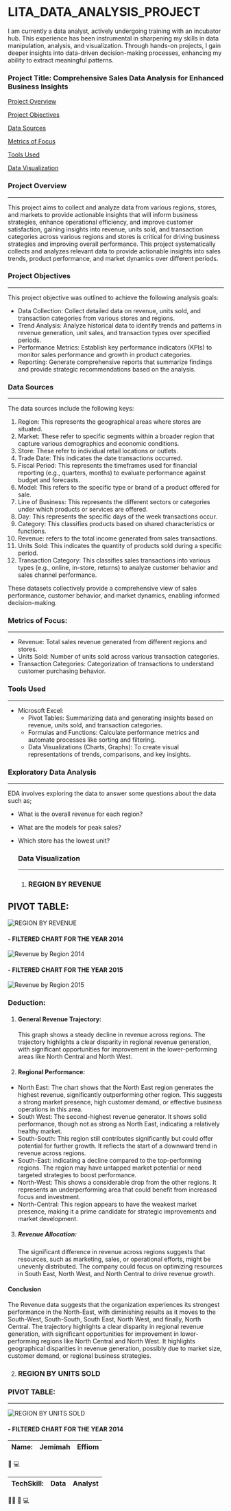 # LITA_DATA_ANALYSIS_PROJECT
I am currently a data analyst, actively undergoing training with an incubator hub. This experience has been instrumental in sharpening my skills in data manipulation, analysis, and visualization. Through hands-on projects, I gain deeper insights into data-driven decision-making processes, enhancing my ability to extract meaningful patterns.

### Project Title: Comprehensive Sales Data Analysis for Enhanced Business Insights

[Project Overview](#project-overview)

[Project Objectives](#project-objectives)

[Data Sources](#data-sources)

[Metrics of Focus](#metrics-of-focus)

[Tools Used](#tools-used)

[Data Visualization](#data-visualization)

### Project Overview
-------
This project aims to collect and analyze data from various regions, stores, and markets to provide actionable insights that will inform business strategies, enhance operational efficiency, and improve customer satisfaction, gaining insights into revenue, units sold, and transaction categories across various regions and stores is critical for driving business strategies and improving overall performance. This project systematically collects and analyzes relevant data to provide actionable insights into sales trends, product performance, and market dynamics over different periods.

### Project Objectives
---------------
This project objective was outlined to achieve the following analysis goals:
 - Data Collection: Collect detailed data on revenue, units sold, and transaction categories from various stores and regions.
 - Trend Analysis: Analyze historical data to identify trends and patterns in revenue generation, unit sales, and transaction types over specified periods.
 - Performance Metrics: Establish key performance indicators (KPIs) to monitor sales performance and growth in product categories.
 - Reporting: Generate comprehensive reports that summarize findings and provide strategic recommendations based on the analysis.

### Data Sources
------
The data sources include the following keys:
1. Region: This represents the geographical areas where stores are situated. 
2. Market: These refer to specific segments within a broader region that capture various demographics and economic conditions. 
3. Store: These refer to individual retail locations or outlets.
4. Trade Date: This indicates the date transactions occurred.
5. Fiscal Period: This represents the timeframes used for financial reporting (e.g., quarters, months) to evaluate performance against budget and forecasts.
6. Model: This refers to the specific type or brand of a product offered for sale. 
7. Line of Business: This represents the different sectors or categories under which products or services are offered. 
8. Day: This represents the specific days of the week transactions occur. 
9. Category: This classifies products based on shared characteristics or functions.
10. Revenue: refers to the total income generated from sales transactions.
11. Units Sold: This indicates the quantity of products sold during a specific period.
12. Transaction Category: This classifies sales transactions into various types (e.g., online, in-store, returns) to analyze customer behavior and sales channel performance.

These datasets collectively provide a comprehensive view of sales performance, customer behavior, and market dynamics, enabling informed decision-making.

### Metrics of Focus:
-------
- Revenue: Total sales revenue generated from different regions and stores.
- Units Sold: Number of units sold across various transaction categories.
- Transaction Categories: Categorization of transactions to understand customer purchasing behavior.

### Tools Used
-------
 - Microsoft Excel: 
    - Pivot Tables: Summarizing data and generating insights based on revenue, units sold, and transaction categories.
    - Formulas and Functions: Calculate performance metrics and automate processes like sorting and filtering.
    - Data Visualizations (Charts, Graphs): To create visual representations of trends, comparisons, and key insights. 

### Exploratory Data Analysis
--------
EDA involves exploring the data to answer some questions about the data such as;

- What is the overall revenue for each region?
- What are the models for peak sales?
- Which store has the lowest unit?

  ### Data Visualization
  -----------------------
   1. ### REGION BY REVENUE
  
PIVOT TABLE:
---------------------------

![REGION BY REVENUE](https://github.com/user-attachments/assets/6b4394ff-ae0b-4c5f-aebb-1a3912c81ff8)


#### - FILTERED CHART FOR THE YEAR 2014
![Revenue by Region 2014](https://github.com/user-attachments/assets/5c7bb56d-73c3-4f0a-9fc2-1de25220e48b)

#### - FILTERED CHART FOR THE YEAR 2015
![Revenue by Region 2015](https://github.com/user-attachments/assets/d194f521-4735-4bf3-b09a-0102999c9698)

### Deduction:
  1. #### General Revenue Trajectory:
      This graph shows a steady decline in revenue across regions. The trajectory highlights a clear disparity in regional revenue generation, with significant opportunities for improvement in the lower-performing areas like North Central and North West.
  2. #### Regional Performance:
 - North East: The chart shows that the North East region generates the highest revenue, significantly outperforming other region. This suggests a strong market presence, high customer demand, or effective business operations in this area.
 - South West: The second-highest revenue generator. It shows solid performance, though not as strong as North East, indicating a relatively healthy market.
 - South-South: This region still contributes significantly but could offer potential for further growth. It reflects the start of a downward trend in revenue across regions.
 - South-East: indicating a decline compared to the top-performing regions. The region may have untapped market potential or need targeted strategies to boost performance.
 - North-West: This shows a considerable drop from the other regions. It represents an underperforming area that could benefit from increased focus and investment.
 - North-Central: This region appears to have the weakest market presence, making it a prime candidate for strategic improvements and market development.
   
 3. ##### Revenue Allocation:
     The significant difference in revenue across regions suggests that resources, such as marketing, sales, or operational efforts, might be unevenly distributed. The company could focus on optimizing resources 
    in South East, North West, and North Central to drive revenue growth.

#### Conclusion
  The Revenue data suggests that the organization experiences its strongest performance in the North-East, with diminishing results as it moves to the South-West, South-South, South East, North West, and finally, North Central. The trajectory highlights a clear disparity in regional revenue generation, with significant opportunities for improvement in lower-performing regions like North Central and North West.  It highlights geographical disparities in revenue generation, possibly due to market size, customer demand, or regional business strategies.


 2.  ### REGION BY UNITS SOLD
    
 ### PIVOT TABLE:
 --------------------------
 ![REGION BY UNITS SOLD](https://github.com/user-attachments/assets/ad2fec8b-e30e-41ac-8fac-91e0967c464d)

 #### - FILTERED CHART FOR THE YEAR 2014


 

    









|Name:|Jemimah|Effiom|
|-----|-------|------|

🥇 💻

|TechSkill:|Data|Analyst|
|----------|----|-------|

👩‍💻 🤟 💻 

